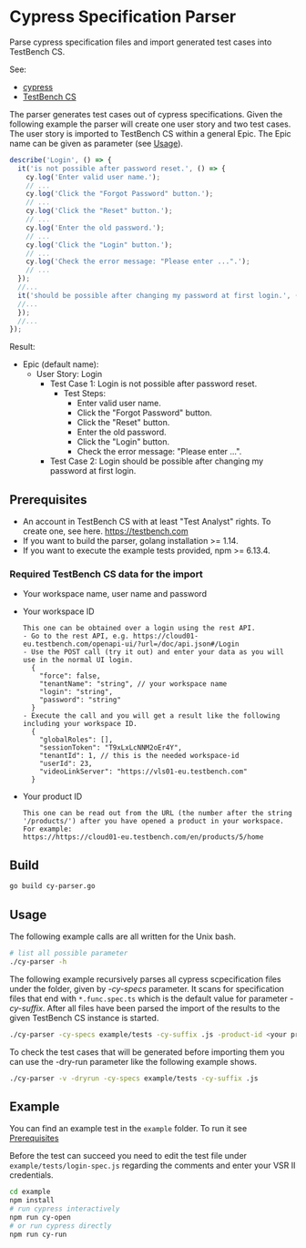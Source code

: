 # Cypress Specification Parser

Parse cypress specification files and import generated test cases into TestBench CS.

See:

- [cypress](https://www.cypress.io/)
- [TestBench CS](https://www.testbench.com/)

The parser generates test cases out of cypress specifications. Given the following example the parser will create one user story and two test cases. The user story is imported to TestBench CS within a general Epic. The Epic name can be given as parameter (see [Usage](#Usage)).

```ts
describe('Login', () => {
  it('is not possible after password reset.', () => {
    cy.log('Enter valid user name.');
    // ...
    cy.log('Click the "Forgot Password" button.');
    // ...
    cy.log('Click the "Reset" button.');
    // ...
    cy.log('Enter the old password.');
    // ...
    cy.log('Click the "Login" button.');
    // ...
    cy.log('Check the error message: "Please enter ...".');
    // ...
  });
  //...
  it('should be possible after changing my password at first login.', () => {
  //...
  });
  //...
});
```

Result:

- Epic (default name):
  - User Story: Login
    - Test Case 1: Login is not possible after password reset.
      - Test Steps:
        - Enter valid user name.
        - Click the "Forgot Password" button.
        - Click the "Reset" button.
        - Enter the old password.
        - Click the "Login" button.
        - Check the error message: "Please enter ...".
    - Test Case 2: Login should be possible after changing my password at first login.

## Prerequisites

- An account in TestBench CS with at least "Test Analyst" rights. To create one, see here. <https://testbench.com>
- If you want to build the parser, golang installation >= 1.14.
- If you want to execute the example tests provided, npm >= 6.13.4.

### Required TestBench CS data for the import

- Your workspace name, user name and password
- Your workspace ID

  ```script
  This one can be obtained over a login using the rest API.
  - Go to the rest API, e.g. https://cloud01-eu.testbench.com/openapi-ui/?url=/doc/api.json#/Login
  - Use the POST call (try it out) and enter your data as you will use in the normal UI login.
    {
      "force": false,
      "tenantName": "string", // your workspace name
      "login": "string",
      "password": "string"
    }
  - Execute the call and you will get a result like the following including your workspace ID.
    {
      "globalRoles": [],
      "sessionToken": "T9xLxLcNNM2oEr4Y",
      "tenantId": 1, // this is the needed workspace-id
      "userId": 23,
      "videoLinkServer": "https://vls01-eu.testbench.com"
    }
  ```

- Your product ID

  ```script
  This one can be read out from the URL (the number after the string '/products/') after you have opened a product in your workspace. For example:
  https://https://cloud01-eu.testbench.com/en/products/5/home
  ```

## Build

```bash
go build cy-parser.go
```

## Usage

The following example calls are all written for the Unix bash.

```bash
# list all possible parameter
./cy-parser -h
```

The following example recursively parses all cypress scpecification files under the folder, given by *-cy-specs* parameter. It scans for specification files that end with `*.func.spec.ts` which is the default value for parameter *-cy-suffix*. After all files have been parsed the import of the results to the given TestBench CS instance is started.

```bash
./cy-parser -cy-specs example/tests -cy-suffix .js -product-id <your product id> -tbcs-host https://cloud01-eu.testbench.com -workspace-id <ID of your workspace> -workspace-name <workspace name> -user <user> -password <password>
```

To check the test cases that will be generated before importing them you can use the -dry-run parameter like the following example shows.

```bash
./cy-parser -v -dryrun -cy-specs example/tests -cy-suffix .js
```

## Example

You can find an example test in the `example` folder. To run it see [Prerequisites](#Prerequisites)

Before the test can succeed you need to edit the test file under `example/tests/login-spec.js` regarding the comments and enter your VSR II credentials.

```bash
cd example
npm install
# run cypress interactively
npm run cy-open
# or run cypress directly
npm run cy-run
```
